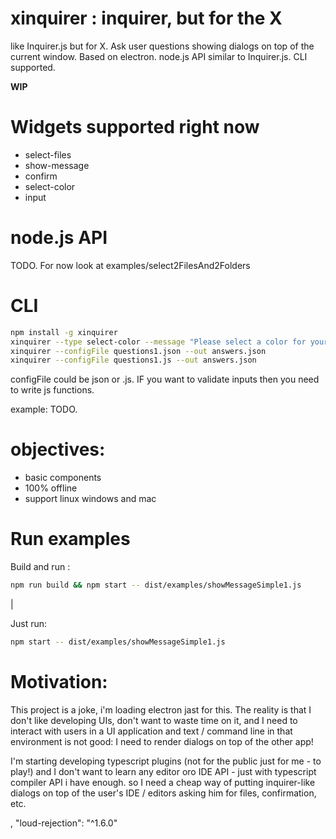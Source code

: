 # xinquirer : inquirer, but for the X

like Inquirer.js but for X. Ask user questions showing dialogs on top of the current window. Based on electron. node.js API similar to Inquirer.js. CLI supported.

**WIP**

# Widgets supported right now

 * select-files
 * show-message 
 * confirm
 * select-color
 * input


# node.js API

TODO. For now look at examples/select2FilesAnd2Folders

# CLI

```sh
npm install -g xinquirer
xinquirer --type select-color --message "Please select a color for your user" 
xinquirer --configFile questions1.json --out answers.json
xinquirer --configFile questions1.js --out answers.json
```
configFile could be json or .js. IF you want to validate inputs then you need to write js functions. 

example: TODO. 


# objectives: 

 * basic components
 * 100% offline
 * support linux windows and mac


# Run examples

Build and run :

```sh
npm run build && npm start -- dist/examples/showMessageSimple1.js
```
|

Just run: 

```sh
npm start -- dist/examples/showMessageSimple1.js
```

# Motivation: 

 
This project is a joke, i'm loading electron jast for this. The reality is that I don't like developing UIs, don't want to waste time on it, and I need to interact with users in a UI application and text / command line in that environment is not good: I need to render dialogs on top of the other app!

I'm starting developing typescript plugins (not for the public just for me - to play!) and I don't want to learn any editor oro IDE API - just with typescript compiler API i have enough. so I need a cheap way of putting inquirer-like dialogs on top of the user's IDE / editors asking him for files, confirmation, etc.

,
    "loud-rejection": "^1.6.0"